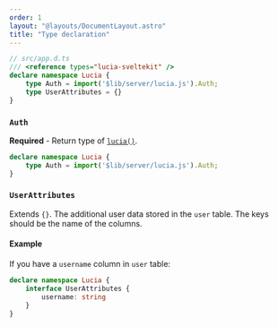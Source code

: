 ```yaml
---
order: 1
layout: "@layouts/DocumentLayout.astro"
title: "Type declaration"
---
```


```ts
// src/app.d.ts
/// <reference types="lucia-sveltekit" />
declare namespace Lucia {
	type Auth = import('$lib/server/lucia.js').Auth;
	type UserAttributes = {}
}
```

### `Auth`

**Required** - Return type of [`lucia()`](/reference/api/server-api#lucia).

```ts
declare namespace Lucia {
	type Auth = import('$lib/server/lucia.js').Auth;
}
```

### `UserAttributes`

Extends `{}`. The additional user data stored in the `user` table. The keys should be the name of the columns.

#### Example

If you have a `username` column in `user` table:

```ts
declare namespace Lucia {
	interface UserAttributes {
		username: string
	}
}
```